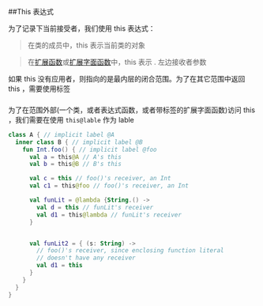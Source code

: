 ##This 表达式

为了记录下当前接受者，我们使用 this 表达式：

> 在类的成员中，this 表示当前类的对象

> 在[扩展函数](http://kotlinlang.org/docs/reference/extensions.html)或[扩展字面函数](http://kotlinlang.org/docs/reference/lambdas.html#function-literals)中，this 表示 . 左边接收者参数

如果 this 没有应用者，则指向的是最内层的闭合范围。为了在其它范围中返回 this ，需要使用标签

###

为了在范围外部(一个类，或者表达式函数，或者带标签的扩展字面函数)访问 this ，我们需要在使用 `this@lable` 作为 lable

```kotlin
class A { // implicit label @A
  inner class B { // implicit label @B
    fun Int.foo() { // implicit label @foo
      val a = this@A // A's this
      val b = this@B // B's this

      val c = this // foo()'s receiver, an Int
      val c1 = this@foo // foo()'s receiver, an Int

      val funLit = @lambda {String.() ->
        val d = this // funLit's receiver
        val d1 = this@lambda // funLit's receiver
      }


      val funLit2 = { (s: String) ->
        // foo()'s receiver, since enclosing function literal 
        // doesn't have any receiver
        val d1 = this 
      }
    }
  }
}
```